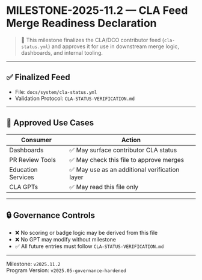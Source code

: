 # MILESTONE-2025-11.2 — CLA Feed Merge Readiness Declaration

> 📜 This milestone finalizes the CLA/DCO contributor feed (`cla-status.yml`) and approves it for use in downstream merge logic, dashboards, and internal tooling.

---

## ✅ Finalized Feed

- File: `docs/system/cla-status.yml`
- Validation Protocol: `CLA-STATUS-VERIFICATION.md`

---

## 📂 Approved Use Cases

| Consumer | Action |
|----------|--------|
| Dashboards | ✅ May surface contributor CLA status |
| PR Review Tools | ✅ May check this file to approve merges |
| Education Services | ✅ May use as an additional verification layer |
| CLA GPTs | ✅ May read this file only |

---

## 🔒 Governance Controls

- ❌ No scoring or badge logic may be derived from this file
- ❌ No GPT may modify without milestone
- ✅ All future entries must follow `CLA-STATUS-VERIFICATION.md`

---

Milestone: `v2025.11.2`  
Program Version: `v2025.05-governance-hardened`
